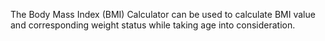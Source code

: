 The Body Mass Index (BMI) Calculator can be used to calculate BMI value and corresponding weight status while taking age into consideration.
